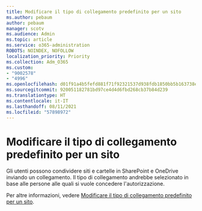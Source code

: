 ```yaml
---
title: Modificare il tipo di collegamento predefinito per un sito
ms.author: pebaum
author: pebaum
manager: scotv
ms.audience: Admin
ms.topic: article
ms.service: o365-administration
ROBOTS: NOINDEX, NOFOLLOW
localization_priority: Priority
ms.collection: Adm_O365
ms.custom:
- "9002578"
- "4996"
ms.openlocfilehash: d01f91a4b5fefd881f71f92321537d938fdb1850bb5b163738e4322312d7f02b
ms.sourcegitcommit: 920051182781bd97ce4d4d6fbd268cb37b84d239
ms.translationtype: HT
ms.contentlocale: it-IT
ms.lasthandoff: 08/11/2021
ms.locfileid: "57898972"
---
```

# <a name="change-the-default-link-type-for-a-site"></a>Modificare il tipo di collegamento predefinito per un sito

Gli utenti possono condividere siti e cartelle in SharePoint e OneDrive inviando un collegamento. Il tipo di collegamento andrebbe selezionato in base alle persone alle quali si vuole concedere l'autorizzazione.

Per altre informazioni, vedere [Modificare il tipo di collegamento predefinito per un sito](https://docs.microsoft.com/sharepoint/change-default-sharing-link).
